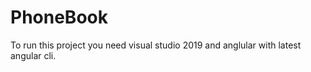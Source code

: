 # PhoneBook

To run this project you need visual studio 2019 and anglular with latest angular cli. 
